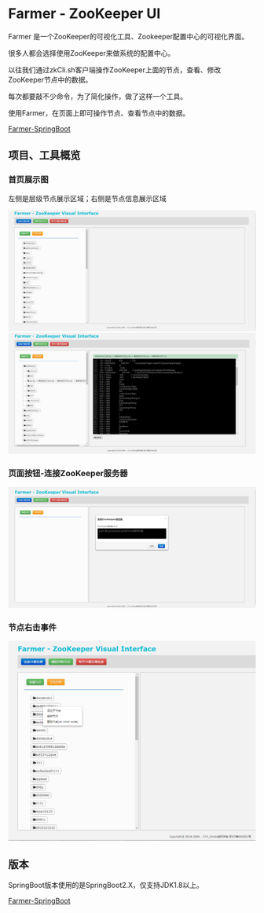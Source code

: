 # Farmer - ZooKeeper UI

Farmer 是一个ZooKeeper的可视化工具、Zookeeper配置中心的可视化界面。

很多人都会选择使用ZooKeeper来做系统的配置中心。

以往我们通过zkCli.sh客户端操作ZooKeeper上面的节点，查看、修改ZooKeeper节点中的数据。

每次都要敲不少命令，为了简化操作，做了这样一个工具。

使用Farmer，在页面上即可操作节点、查看节点中的数据。

[Farmer-SpringBoot](https://github.com/Simba-cheng/Farmer/tree/master/Farmer-SpringBoot)


## 项目、工具概览

### **首页展示图**

左侧是层级节点展示区域；右侧是节点信息展示区域

![ZooKeeper-UI展示图](Farmer-SpringBoot/image/1-总览.png)<br>
![ZooKeeper-UI展示图](Farmer-SpringBoot/image/2-总览.png)

### **页面按钮-连接ZooKeeper服务器**
![](Farmer-SpringBoot/image/3-页面连接.png)

### **节点右击事件**
![](Farmer-SpringBoot/image/4-节点右键事件.png)


## 版本
SpringBoot版本使用的是SpringBoot2.X，仅支持JDK1.8以上。

[Farmer-SpringBoot](https://github.com/Simba-cheng/Farmer/tree/master/Farmer-SpringBoot)
